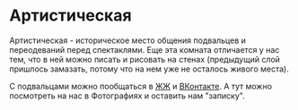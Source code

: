 # Артистическая

Артистическая - историческое место общения подвальцев и переодеваний перед спектаклями. Еще эта комната отличается у нас тем, что в ней можно писать и рисовать на стенах (предыдущий слой пришлось замазать, потому что на нем уже не осталось живого места).

С подвальцами можно пообщаться в [ЖЖ](http://podval.livejournal.com) и [ВКонтакте](http://vkontakte.ru/club491441). А тут можно посмотреть на нас в Фотографиях и оставить нам "записку".
